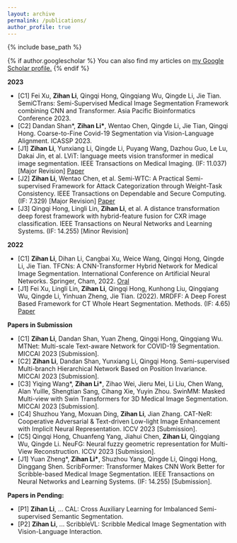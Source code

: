 ```yaml
---
layout: archive
permalink: /publications/
author_profile: true
---
```

<!-- title: "Publications" -->
{% include base_path %}

{% if author.googlescholar %}
  You can also find my articles on <u><a href="{{author.googlescholar}}">my Google Scholar profile</a>.</u>
{% endif %}

**2023**
* [C1] Fei Xu, **Zihan Li**, Qingqi Hong, Qingqiang Wu, Qingde Li, Jie Tian. SemiCTrans: Semi-Supervised Medical Image Segmentation Framework combining CNN and Transformer. Asia Pacific Bioinformatics Conference 2023.
* [C2] Dandan Shan\*, **Zihan Li\***, Wentao Chen, Qingde Li, Jie Tian, Qingqi Hong. Coarse-to-Fine Covid-19 Segmentation via Vision-Language Alignment. ICASSP 2023.
* [J1] **Zihan Li**, Yunxiang Li, Qingde Li, Puyang Wang, Dazhou Guo, Le Lu, Dakai Jin, et al. LViT: language meets vision transformer in medical image segmentation. IEEE Transactions on Medical Imaging. (IF: 11.037) [Major Revision] [Paper](https://arxiv.org/abs/2206.14718)
* [J2] **Zihan Li**, Wentao Chen, et al. Semi-WTC: A Practical Semi-supervised Framework for Attack Categorization through Weight-Task Consistency. IEEE Transactions on Dependable and Secure Computing. (IF: 7.329) [Major Revision] [Paper](https://arxiv.org/abs/2205.09669)
* [J3] Qingqi Hong, Lingli Lin, **Zihan Li**, et al. A distance transformation deep forest framework with hybrid-feature fusion for CXR image classification. IEEE Transactions on Neural Networks and Learning Systems. (IF: 14.255) [Minor Revision]

**2022**
* [C1] **Zihan Li**, Dihan Li, Cangbai Xu, Weice Wang, Qingqi Hong, Qingde Li, Jie Tian. TFCNs: A CNN-Transformer Hybrid Network for Medical Image Segmentation. International Conference on Artificial Neural Networks. Springer, Cham, 2022. [Oral](https://link.springer.com/chapter/10.1007/978-3-031-15937-4_65)
* [J1] Fei Xu, Lingli Lin, **Zihan Li**, Qingqi Hong, Kunhong Liu, Qingqiang Wu, Qingde Li, Yinhuan Zheng, Jie Tian. (2022). MRDFF: A Deep Forest Based Framework for CT Whole Heart Segmentation. Methods. (IF: 4.65) [Paper](https://www.sciencedirect.com/science/article/pii/S1046202322002286)

**Papers in Submission**
* [C1] **Zihan Li**, Dandan Shan, Yuan Zheng, Qingqi Hong, Qingqiang Wu. MTNet: Multi-scale Text-aware Network for COVID-19 Segmentation. MICCAI 2023 [Submission].
* [C2] **Zihan Li**, Dandan Shan, Yunxiang Li, Qingqi Hong. Semi-supervised Multi-branch Hierarchical Network Based on Position Invariance. MICCAI 2023 [Submission].
* [C3] Yiqing Wang\*, **Zihan Li\***, Zihao Wei, Jieru Mei, Li Liu, Chen Wang, Alan Yuille, Shengtian Sang, Cihang Xie, Yuyin Zhou. SwinMM: Masked Multi-view with Swin Transformers for 3D Medical Image Segmentation. MICCAI 2023 [Submission].
* [C4] Shuzhou Yang, Moxuan Ding, **Zihan Li**, Jian Zhang. CAT-NeR: Cooperative Adversarial & Text-driven Low-light Image Enhancement with Implicit Neural Representation. ICCV 2023 [Submission].
* [C5] Qingqi Hong, Chuanfeng Yang, Jiahui Chen, **Zihan Li**, Qingqiang Wu, Qingde Li. NeuFG: Neural fuzzy geometric representation for Multi-View Reconstruction. ICCV 2023 [Submission].
* [J1] Yuan Zheng\*, **Zihan Li\***, Shuzhou Yang, Qingde Li, Qingqi Hong, Dinggang Shen. ScribFormer: Transformer Makes CNN Work Better for Scribble-based Medical Image Segmentation. IEEE Transactions on Neural Networks and Learning Systems. (IF: 14.255) [Submission].

**Papers in Pending:**
* [P1] **Zihan Li**, ... CAL: Cross Auxiliary Learning for Imbalanced Semi-supervised Semantic Segmentation.
* [P2] **Zihan Li**, ... ScribbleVL: Scribble Medical Image  Segmentation with Vision-Language Interaction.
<!-- * [P3] **Zihan Li**, ... Can More Tasks Compensate for Fewer Labels in Medical Image Segmentation? -->

